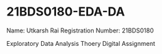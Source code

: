 # 21BDS0180-EDA-DA

Name: Utkarsh Rai
Registration Number: 21BDS0180

Exploratory Data Analysis Thoery Digital Assignment
